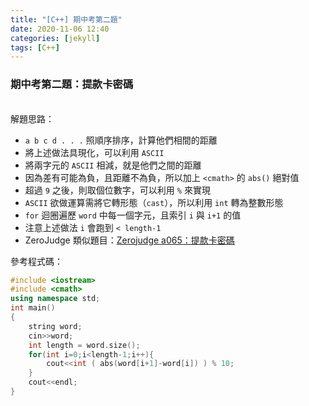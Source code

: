 ```yaml
---
title: "[C++] 期中考第二題"
date: 2020-11-06 12:40
categories: [jekyll]
tags: [C++]
---
```


### 期中考第二題：提款卡密碼

<br>
解題思路：<br>

* `a b c d . . .` 照順序排序，計算他們相間的距離
* 將上述做法具現化，可以利用 `ASCII`
* 將兩字元的 `ASCII` 相減，就是他們之間的距離
* 因為差有可能為負，且距離不為負，所以加上 `<cmath>` 的 `abs()` 絕對值
* 超過 `9` 之後，則取個位數字，可以利用 `%` 來實現
* `ASCII` 欲做運算需將它轉形態（`cast`），所以利用 `int` 轉為整數形態
* `for` 迴圈遍歷 `word` 中每一個字元，且索引 `i` 與 `i+1` 的值
* 注意上述做法 `i` 會跑到 `< length-1`
* ZeroJudge 類似題目：[Zerojudge a065：提款卡密碼](https://zerojudge.tw/ShowProblem?problemid=a065)


參考程式碼：

```c++
#include <iostream>
#include <cmath>
using namespace std;
int main()
{
    string word;
    cin>>word;
    int length = word.size();
    for(int i=0;i<length-1;i++){
        cout<<int ( abs(word[i+1]-word[i]) ) % 10;
    }
    cout<<endl;
}
```
